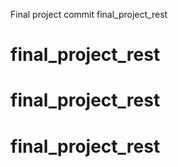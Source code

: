 Final project commit final_project_rest
# final_project_rest
# final_project_rest
# final_project_rest
